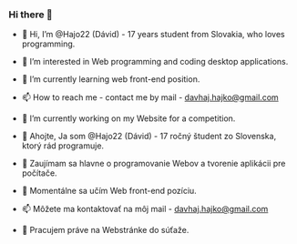### Hi there 👋

- 👋 Hi, I’m @Hajo22 (Dávid) - 17 years student from Slovakia, who loves programming.
- 👀 I’m interested in Web programming and coding desktop applications.
- 🌱 I’m currently learning web front-end position.
- 📫 How to reach me - contact me by mail - davhaj.hajko@gmail.com
- 🔭 I’m currently working on my Website for a competition.

- 👋 Ahojte, Ja som @Hajo22 (Dávid) - 17 ročný študent zo Slovenska, ktorý rád programuje.
- 👀 Zaujímam sa hlavne o programovanie Webov a tvorenie aplikácii pre počítače.
- 🌱 Momentálne sa učím Web front-end pozíciu.
- 📫 Môžete ma kontaktovať na môj mail - davhaj.hajko@gmail.com
- 🔭 Pracujem práve na Webstránke do súťaže. 
